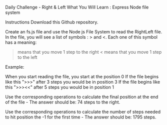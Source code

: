 Daily Challenge - Right & Left
What You Will Learn :
Express
Node file system


Instructions
Download this Github repository.

Create an fs.js file and use the Node js File System to read the RightLeft file. In the file, you will see a list of symbols : > and <. Each one of this symbol has a meaning:
> means that you move 1 step to the right
< means that you move 1 step to the left

Example:

When you start reading the file, you start at the position 0
If the file begins like this ">>>" after 3 steps you would be in position 3
If the file begins like this ">>><<" after 5 steps you would be in position 1


Use the corresponding operations to calculate the final position at the end of the file - The answer should be: 74 steps to the right.


Use the corresponding operations to calculate the number of steps needed to hit position the -1 for the first time - The answer should be: 1795 steps.